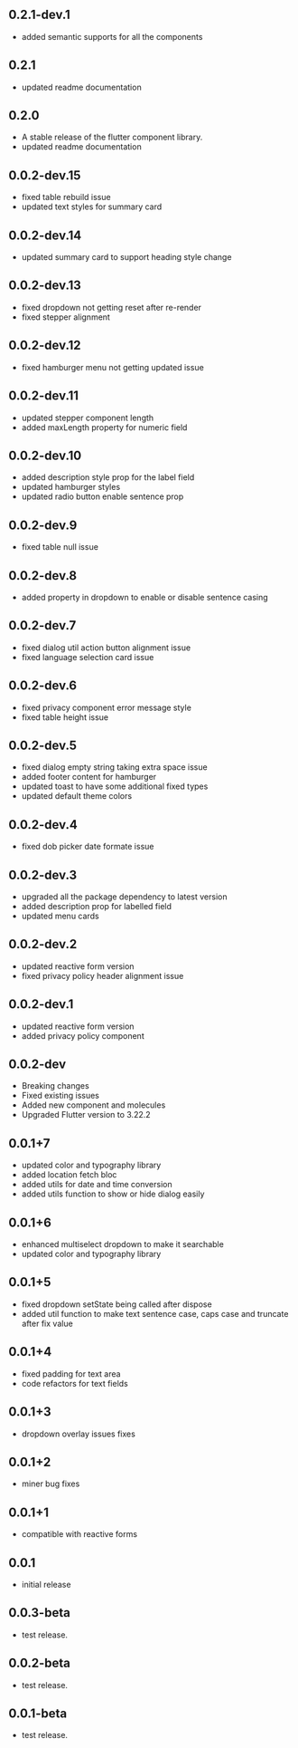## 0.2.1-dev.1
* added semantic supports for all the components

## 0.2.1
* updated readme documentation

## 0.2.0
* A stable release of the flutter component library.
* updated readme documentation

## 0.0.2-dev.15
* fixed table rebuild issue 
* updated text styles for summary card

## 0.0.2-dev.14
* updated summary card to support heading style change

## 0.0.2-dev.13
* fixed dropdown not getting reset after re-render
* fixed stepper alignment

## 0.0.2-dev.12
* fixed hamburger menu not getting updated issue

## 0.0.2-dev.11
* updated stepper component length
* added maxLength property for numeric field

## 0.0.2-dev.10
* added description style prop for the label field
* updated hamburger styles
* updated radio button enable sentence prop

## 0.0.2-dev.9
* fixed table null issue

## 0.0.2-dev.8
* added property in dropdown to enable or disable sentence casing

## 0.0.2-dev.7
* fixed dialog util action button alignment issue
* fixed language selection card issue

## 0.0.2-dev.6
* fixed privacy component error message style
* fixed table height issue

## 0.0.2-dev.5
* fixed dialog empty string taking extra space issue
* added footer content for hamburger
* updated toast to have some additional fixed types
* updated default theme colors

## 0.0.2-dev.4
* fixed dob picker date formate issue

## 0.0.2-dev.3
* upgraded all the package dependency to latest version
* added description prop for labelled field
* updated menu cards

## 0.0.2-dev.2
* updated reactive form version
* fixed privacy policy header alignment issue

## 0.0.2-dev.1
* updated reactive form version
* added privacy policy component

## 0.0.2-dev
* Breaking changes
* Fixed existing issues
* Added new component and molecules
* Upgraded Flutter version to 3.22.2

## 0.0.1+7
* updated color and typography library
* added location fetch bloc
* added utils for date and time conversion
* added utils function to show or hide dialog easily

## 0.0.1+6
* enhanced multiselect dropdown to make it searchable
* updated color and typography library

## 0.0.1+5
* fixed dropdown setState being called after dispose
* added util function to make text sentence case, caps case and truncate after fix value

## 0.0.1+4
* fixed padding for text area
* code refactors for text fields

## 0.0.1+3
* dropdown overlay issues fixes

## 0.0.1+2
* miner bug fixes

## 0.0.1+1
* compatible with reactive forms

## 0.0.1
* initial release

## 0.0.3-beta
* test release.

## 0.0.2-beta
* test release.

## 0.0.1-beta
* test release.
